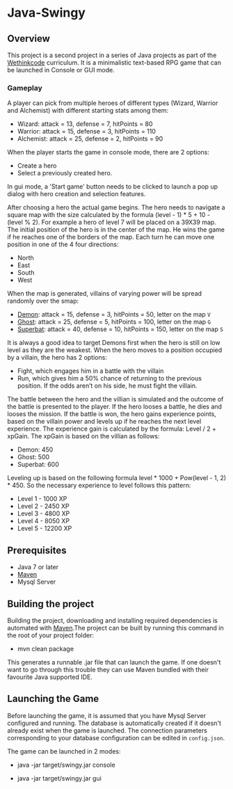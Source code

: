 # Java-Swingy

## Overview

This project is a second project in a series of Java projects as part of the [Wethinkcode](https://www.wethinkcode.co.za/) curriculum. It is a minimalistic text-based RPG game that can be launched in Console or GUI mode.

### Gameplay

A player can pick from multiple heroes of different types (Wizard, Warrior and Alchemist) with different starting stats among them:

- Wizard: attack = 13, defense = 7, hitPoints = 80
- Warrior: attack = 15, defense = 3, hitPoints = 110
- Alchemist: attack = 25, defense = 2, hitPoints = 90

When the player starts the game in console mode, there are 2 options:

- Create a hero
- Select a previously created hero.

In gui mode, a 'Start game' button needs to be clicked to launch a pop up dialog with hero creation and selection features.

After choosing a hero the actual game begins. The hero needs to navigate a square map with the size calculated by the formula (level - 1) * 5 + 10 - (level % 2). For example a hero of level 7 will be placed on a 39X39 map. The initial position of the hero is in the center of the map. He wins the game if he reaches one of the borders of the map. Each turn he can move one position in one of the 4 four directions:

- North
- East
- South
- West

When the map is generated, villains of varying power will be spread randomly over the smap:

- [Demon](characters/villian_1.png): attack = 15, defense = 3, hitPoints = 50, letter on the map `V`
- [Ghost](characters/ghost.png): attack = 25, defense = 5, hitPoints = 100, letter on the map `G`
- [Superbat](characters/superbat.png): attack = 40, defense = 10, hitPoints = 150, letter on the map `S`

It is always a good idea to target Demons first when the hero is still on low level as they are the weakest. When the hero moves to a position occupied by a villain, the hero has 2 options:

- Fight, which engages him in a battle with the villain
- Run, which gives him a 50% chance of returning to the previous position. If the odds aren’t on his side, he must fight the villain.

The battle between the hero and the villian is simulated and the outcome of the battle is presented to the player. If the hero looses a battle, he dies and looses the mission. If the battle is won, the hero gains experience points, based on the villain power and levels up if he reaches the next level experience. The experience gain is calculated by the formula: Level / 2 + xpGain. The xpGain is based on the villian as follows:

- Demon: 450
- Ghost: 500
- Superbat: 600

Leveling up is based on the following formula level * 1000 + Pow(level - 1, 2) * 450. So the necessary experience to level follows this pattern:

- Level 1 - 1000 XP
- Level 2 - 2450 XP
- Level 3 - 4800 XP
- Level 4 - 8050 XP
- Level 5 - 12200 XP

## Prerequisites

- Java 7 or later
- [Maven](https://maven.apache.org/)
- Mysql Server

## Building the project

Building the project, downloading and installing required dependencies is automated with [Maven](https://maven.apache.org/).The project can be built by running this command in the root of your project folder:

- mvn clean package

This generates a runnable .jar file that can launch the game. If one doesn't want to go through this trouble they can use Maven bundled with their favourite Java supported IDE.

## Launching the Game

Before launching the game, it is assumed that you have Mysql Server configured and running. The database is automatically created if it doesn't already exist when the game is launched. The connection parameters corresponding to your database configuration can be edited in `config.json`.

The game can be launched in 2 modes:

- java -jar target/swingy.jar console

- java -jar target/swingy.jar gui
